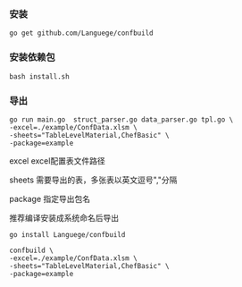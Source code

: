 ### 安装
```$xslt
go get github.com/Languege/confbuild
```

### 安装依赖包
```$xslt
bash install.sh
```

### 导出
```$xslt
go run main.go  struct_parser.go data_parser.go tpl.go \
-excel=./example/ConfData.xlsm \
-sheets="TableLevelMaterial,ChefBasic" \
-package=example
```

excel       excel配置表文件路径

sheets      需要导出的表，多张表以英文逗号","分隔

package     指定导出包名


推荐编译安装成系统命名后导出
```$xslt
go install Languege/confbuild
```

```$xslt
confbuild \
-excel=./example/ConfData.xlsm \
-sheets="TableLevelMaterial,ChefBasic" \
-package=example
```